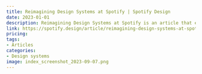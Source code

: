 ```yaml
---
title: Reimagining Design Systems at Spotify | Spotify Design
date: 2023-01-01
description: Reimagining Design Systems at Spotify is an article that explains how Spotify designed a new design system to better serve its users.
link: https://spotify.design/article/reimagining-design-systems-at-spotify
pricing: 
tags: 
- Articles
categories: 
- Design systems
image: index_screenshot_2023-09-07.png
---
```

